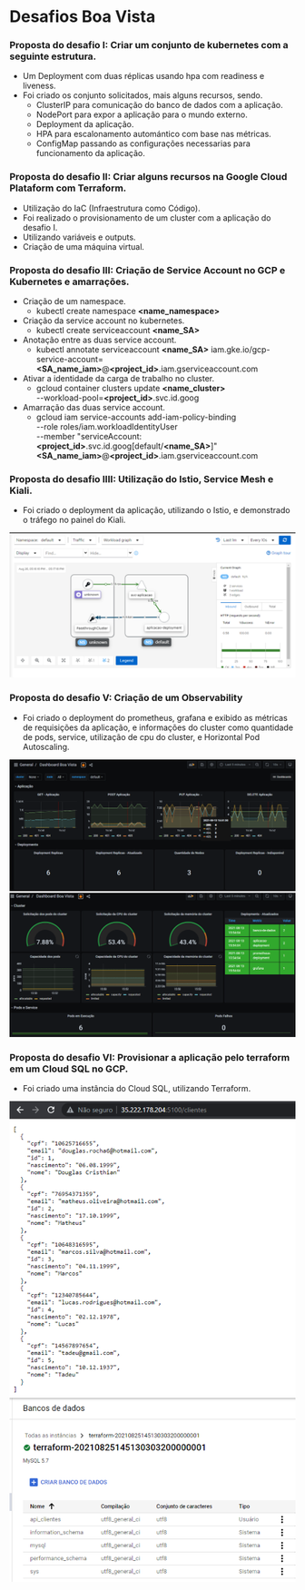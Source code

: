 # Desafios Boa Vista 
### Proposta do desafio I: Criar um conjunto de kubernetes com a seguinte estrutura.
- Um Deployment com duas réplicas usando hpa com readiness e liveness.
- Foi criado os conjunto solicitados, mais alguns recursos, sendo.
    - ClusterIP para comunicação do banco de dados com a aplicação.
    - NodePort para expor a aplicação para o mundo externo.
    - Deployment da aplicação.
    - HPA para escalonamento automántico com base nas métricas.
    - ConfigMap passando as configurações necessarias para funcionamento da aplicação.

### Proposta do desafio II: Criar alguns recursos na Google Cloud Plataform com Terraform.
- Utilização do IaC (Infraestrutura como Código).
- Foi realizado o provisionamento de um cluster com a aplicação do desafio I.
- Utilizando variáveis e outputs. 
- Criação de uma máquina virtual.

### Proposta do desafio III: Criação de Service Account no GCP e Kubernetes e amarrações.
- Criação de um namespace.
    - kubectl create namespace **<name_namespace>**
- Criação da service account no kubernetes.
    - kubectl create serviceaccount **<name_SA>**
- Anotação entre as duas service account.
    - kubectl annotate serviceaccount  **<name_SA>** iam.gke.io/gcp-service-account=**<SA_name_iam>**@**<project_id>**.iam.gserviceaccount.com
- Ativar a identidade da carga de trabalho no cluster.
    - gcloud container clusters update **<name_cluster>** \
    --workload-pool=**<project_id>**.svc.id.goog
- Amarração das duas service account.
    - gcloud iam service-accounts add-iam-policy-binding \
        --role roles/iam.workloadIdentityUser \
        --member "serviceAccount:**<project_id>**.svc.id.goog[default/**<name_SA>**]" \
        **<SA_name_iam>**@**<project_id>**.iam.gserviceaccount.com

### Proposta do desafio IIII: Utilização do Istio, Service Mesh e Kiali.
- Foi criado o deployment da aplicação, utilizando o Istio, e demonstrado o tráfego no painel do Kiali.

<img src="/images/painel_kiali.png" alt="kiali"/>

### Proposta do desafio V: Criação de um Observability
- Foi criado o deployment do prometheus, grafana e exibido as métricas de requisições da aplicação, e informações do cluster como quantidade de pods, service, utilização de cpu do cluster, e Horizontal Pod Autoscaling.

<img src="/images/Painel_1.png" alt="Painel 1"/>
<img src="/images/Painel_2.png" alt="Painel 2"/>

### Proposta do desafio VI: Provisionar a aplicação pelo terraform em um Cloud SQL no GCP.

- Foi criado uma instância do Cloud SQL, utilizando Terraform.

<img src="/images/CloudSQL.png" alt="CloudSQL1"/>
<img src="/images/CloudSQL_2.png" alt="CloudSQL2"/>